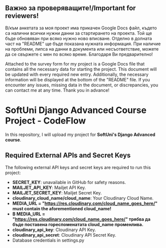 ## Важно за проверяващите!/Important for reviewers!
В/към анкетата за моя проект има прикачен Google Docs файл, където са налични всички нужни данни за стартирането на проекта. Той ще бъде обновяван при всяко нужно ново вписване. Отделно в долната част на "README" ще бъде показана нужната информация. При наличие на проблеми, липса на данни в документа или несъответствие, можете да се свържете с мен по всяко време. Благодаря Ви предварително!

Attached to the survey form for my project is a Google Docs file that contains all the necessary data for starting the project. This document will be updated with every required new entry. Additionally, the necessary information will be displayed at the bottom of the "README" file. If you encounter any issues, missing data in the document, or discrepancies, you can contact me at any time. Thank you in advance!

# SoftUni Django Advanced Course Project - CodeFlow
In this repository, I will upload my project for **SoftUni's Django Advanced course**.

## Required External APIs and Secret Keys

The following external API keys and secret keys are required to run this project:
- **SECRET_KEY**: unavailable in GitHub for safety reasons.
- **MAILJET_API_KEY**: Mailjet API Key. 
- **MAILJET_SECRET_KEY**: Mailjet Secret Key.  
- **cloudinary_cloud_name/cloud_name**: Your Cloudinary Cloud Name.
- **MEDIA_URL = "https://res.cloudinary.com/cloud_name_goes_here/" must contain the aforementioned cloud_name!** 
- **В MEDIA_URL = "https://res.cloudinary.com/cloud_name_goes_here/" трябва да бъде поставена гореспоменатата cloud_name променлива.**
- **cloudinary_api_key**: Cloudinary API Key.  
- **cloudinary_api_secret**: Cloudinary API Secret Key.
- Database credentials in settings.py  



